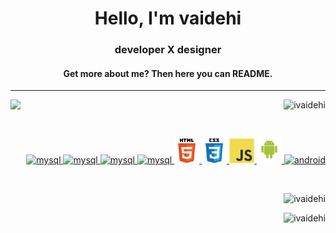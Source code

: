 <h1 align="center">Hello, I'm vaidehi </h1>
<h3 align="center">developer X  designer</h3>
<h4 align="center">Get more about me? Then here you can README.</h4>

<hr>

<p> <img align="left" width="410px" src="https://user-images.githubusercontent.com/115141008/207128658-d825a84b-4b60-4817-bbc1-797ea2ad4421.gif"</p>

<p align="right"><img width="350px" src="https://github-readme-stats.vercel.app/api/top-langs?username=ivaidehi&show_icons=true&locale=en&layout=compact" alt="ivaidehi" /></p>

<br>

<p align="right"> 
  <a href="https://www.mysql.com/" target="_blank" rel="noreferrer"> <img src="https://upload.wikimedia.org/wikipedia/commons/thumb/1/18/ISO_C%2B%2B_Logo.svg/800px-ISO_C%2B%2B_Logo.svg.png" alt="mysql" width="40" height="40"/> </a>
  <a href="https://www.mysql.com/" target="_blank" rel="noreferrer"> <img src="https://upload.wikimedia.org/wikipedia/commons/thumb/1/1f/Python_logo_01.svg/1200px-Python_logo_01.svg.png" alt="mysql" width="40" height="40"/> </a>
  <a href="https://www.mysql.com/" target="_blank" rel="noreferrer"> <img src="https://w7.pngwing.com/pngs/885/420/png-transparent-django-hd-logo-thumbnail.png" alt="mysql" width="40" height="40"/> </a>
  <a href="https://www.mysql.com/" target="_blank" rel="noreferrer"> <img src="https://w7.pngwing.com/pngs/441/460/png-transparent-postgresql-plain-wordmark-logo-icon.png" alt="mysql" width="40" height="40"/> </a>
  <a href="https://www.w3.org/html/" target="_blank" rel="noreferrer"> <img src="https://raw.githubusercontent.com/devicons/devicon/master/icons/html5/html5-original-wordmark.svg" alt="html5" width="40" height="40"/> </a>
  <a href="https://www.w3schools.com/css/" target="_blank" rel="noreferrer"> <img src="https://raw.githubusercontent.com/devicons/devicon/master/icons/css3/css3-original-wordmark.svg" alt="css3" width="40" height="40"/> </a>  
  <a href="https://developer.mozilla.org/en-US/docs/Web/JavaScript" target="_blank" rel="noreferrer"> <img src="https://raw.githubusercontent.com/devicons/devicon/master/icons/javascript/javascript-original.svg" alt="javascript" width="40" height="40"/> </a>  
  <a href="https://developer.android.com" target="_blank" rel="noreferrer"> <img src="https://raw.githubusercontent.com/devicons/devicon/master/icons/android/android-original-wordmark.svg" alt="android" width="40" height="40"/> </a>
  <a href="https://developer.android.com" target="_blank" rel="noreferrer"> <img src="https://p7.hiclipart.com/preview/405/878/407/java-runtime-environment-computer-icons-java-platform-standard-edition-java.jpg" alt="android" width="40" height="40"/> </a>
  </p>

<br>

<p align="right"><img width="350" src="https://github-readme-streak-stats.herokuapp.com/?user=ivaidehi&" alt="ivaidehi" /></p>
<p align="right"> <img src="https://komarev.com/ghpvc/?username=ivaidehi&label=Profile%20views&color=0e75b6&style=flat" alt="ivaidehi" /> </p>




